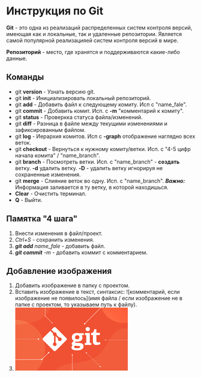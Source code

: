 # Инструкция по Git
**Git** - это одна из реализаций распределенных систем контроля версий, имеющая как и локальные, так и удаленные репозитории. Является самой популярной реализацияей систем контроля версий в мире.

**Репозиторий** - место, где хранятся и поддерживаются какие-либо данные.
## Команды
* git **version** - Узнать версию git.
* git **init** - Инициализировать локальный репозиторий.
* git **add** - Добавить файл к следующему комиту. Исп с "name_fale".
* git **commit** - Добавить комит. Исп. с **-m** "комментарий к комиту".
* git **status** - Проверкка статуса файла/изменений.
* git **diff** - Разница в файле между текущими изменениями и зафиксированным файлом.
* git **log** - Иерархия комитов. Исп с **-graph** отображение наглядно всех веток.
* git **checkout** - Вернуться к нужному комиту/ветки. Исп. с "4-5 цифр начала комита" / "name_branch".
* git **branch** - Посмотреть ветки. Исп. с "name_branch" - **создать** ветку. **-d** удалить ветку. **-D** - удалить ветку игнорируя не сохраненные изменения.
* git **merge** - Слияние веток во одну. Исп. с "name_branch". **_Важно:_** Информация заливается в ту ветку, в которой находишься.
* **Clear** - Очистить терминал.
* **Q** - Выйти.

## Памятка "4 шага"
1. Внести изменения в файл/проект.
2. *Ctrl+S* - сохранить изменения.
3. _**git add** name_fale_ - добавить файл.
4. _**git commit** -m_ - добавить коммит с комментарием.

## Добавление изображения
1. Добавить изображение в папку с проектом.
2. Вставить изображение в текст, синтаксис: ![комментарий, если изображение не появилось](имя файла / если изображение не в папке с проектом, то указываем путь к файлу).
3. ![Ошибка изображения](image_2.png)
